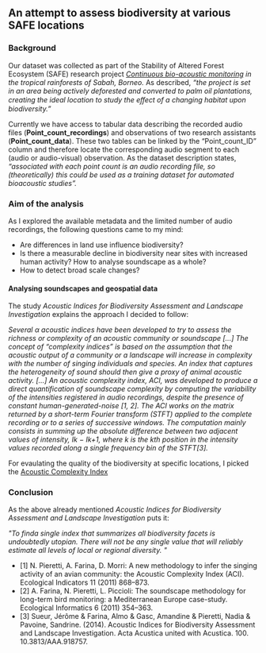 ## An attempt to assess biodiversity at various SAFE locations
### Background

Our dataset was collected as part of the Stability of Altered Forest Ecosystem (SAFE) research project *[Continuous bio-acoustic monitoring](https://www.safeproject.net/projects/project_view/175) in the tropical rainforests of Sabah, Borneo.* As described, *“the project is set in an area being actively deforested and converted to palm oil plantations, creating the ideal location to study the eﬀect of a changing habitat upon biodiversity.”*

Currently we have access to tabular data describing the recorded audio files (**Point_count_recordings**) and observations of two research assistants (**Point_count_data**). These two tables can be linked by the “Point_count_ID” column and therefore locate the corresponding audio segment to each (audio or audio-visual) observation. As the dataset description states, *“associated with each point count is an audio recording file, so (theoretically) this could be used as a training dataset for automated bioacoustic studies”.*

### Aim of the analysis

As I explored the available metadata and the limited number of audio recordings, the following questions came to my mind: 

- Are differences in land use influence biodiversity?
- Is there a measurable decline in biodiversity near sites with increased human activity? How to analyse soundscape as a whole?
- How to detect broad scale changes?

#### Analysing soundscapes and geospatial data

The study *Acoustic Indices for Biodiversity Assessment and Landscape Investigation* explains the approach I decided to follow:

*Several α acoustic indices have been developed to try to assess the richness or complexity of an acoustic community or soundscape [...]
The concept of “complexity indices” is based on the assumption that the acoustic output of a community or a landscape will increase in complexity with the number of singing individuals and species. An index that captures the heterogeneity of sound should then give a proxy of animal acoustic activity. [...] An acoustic complexity index, ACI, was developed to produce a direct quantification of soundscape complexity by computing the variability of the intensities registered in audio recordings, despite the presence of constant human-generated-noise [1, 2]. The ACI works on the matrix returned by a short-term Fourier transform (STFT) applied to the complete recording or to a series of successive windows. The computation mainly consists in summing up the absolute difference between two adjacent values of intensity, Ik − Ik+1, where k is the kth position in the intensity values recorded along a single frequency bin of the STFT[3].*


For evaulating the quality of the biodiversity at specific locations, I picked the [Acoustic Complexity Index](https://github.com/patriceguyot/Acoustic_Indices)

### Conclusion 

As the above already mentioned *Acoustic Indices for Biodiversity Assessment and Landscape Investigation* puts it:

*"To finda single index that summarizes all biodiversity facets is undoubtedly utopian. There will not be any single value that will reliably estimate all levels of local or regional diversity. "*


- [1] N. Pieretti, A. Farina, D. Morri: A new methodology to infer the singing activity of an avian community: the Acoustic
Complexity Index (ACI). Ecological Indicators 11 (2011)
868–873.
- [2] A. Farina, N. Pieretti, L. Piccioli: The soundscape methodology for long-term bird monitoring: a Mediterranean Europe case-study. Ecological Informatics 6 (2011) 354–363.
- [3] Sueur, Jérôme & Farina, Almo & Gasc, Amandine & Pieretti, Nadia & Pavoine, Sandrine. (2014). Acoustic Indices for Biodiversity Assessment and Landscape Investigation. Acta Acustica united with Acustica. 100. 10.3813/AAA.918757. 

